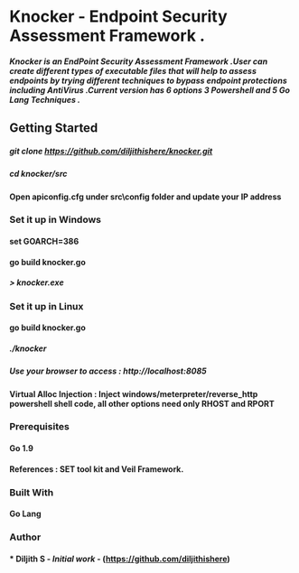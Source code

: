 # Knocker - Endpoint Security Assessment Framework .

#####  Knocker is an EndPoint Security Assessment Framework .User can create different types of executable files that will help to assess endpoints by trying different techniques to bypass endpoint protections including AntiVirus .Current version has 6 options 3 Powershell and 5 Go Lang Techniques .

## Getting Started

##### git clone https://github.com/diljithishere/knocker.git
##### cd knocker/src
#### Open apiconfig.cfg under src\config folder and update your IP address 
### Set it up in Windows 
#### set GOARCH=386
#### go build knocker.go
##### > knocker.exe

### Set it up in Linux 
#### go build knocker.go
##### ./knocker

##### Use your browser to access : http://localhost:8085
#### Virtual Alloc Injection : Inject windows/meterpreter/reverse_http powershell shell code, all other options need only RHOST and RPORT


### Prerequisites

#### Go 1.9

#### References : SET tool kit and Veil Framework.

### Built With
#### Go Lang

### Author

#### * **Diljith S** - *Initial work* - (https://github.com/diljithishere)

